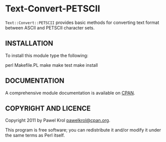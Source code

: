 Text-Convert-PETSCII
====================

`Text::Convert::PETSCII` provides basic methods for converting text format between ASCII and PETSCII character sets.

INSTALLATION
------------

To install this module type the following:

   perl Makefile.PL
   make
   make test
   make install

DOCUMENTATION
-------------

A comprehensive module documentation is available on [CPAN](http://search.cpan.org/~pawelkrol/Text-Convert-PETSCII/lib/Text/Convert/PETSCII.pm).

COPYRIGHT AND LICENCE
---------------------

Copyright 2011 by Pawel Krol <pawelkrol@cpan.org>.

This program is free software; you can redistribute it and/or modify it under the same terms as Perl itself.
